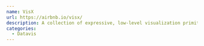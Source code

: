 ```yaml
---
name: VisX
url: https://airbnb.io/visx/
description: A collection of expressive, low-level visualization primitives for React
categories:
  - Datavis
---
```

